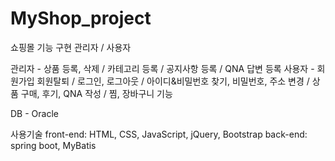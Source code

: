 # MyShop_project
쇼핑몰 기능 구현
관리자 / 사용자


관리자 - 상품 등록, 삭제 / 카테고리 등록 / 공지사항 등록 / QNA 답변 등록
사용자 - 회원가입 회원탈퇴 / 로그인, 로그아웃 / 아이디&비밀번호 찾기, 비밀번호, 주소 변경 / 상품 구매, 후기, QNA 작성 / 찜, 장바구니 기능

DB - Oracle


사용기술
front-end: HTML, CSS, JavaScript, jQuery, Bootstrap
back-end: spring boot, MyBatis
